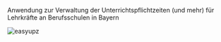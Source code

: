 Anwendung zur Verwaltung der Unterrichtspflichtzeiten (und mehr) für Lehrkräfte an Berufsschulen in Bayern

![easyupz](https://github.com/user-attachments/assets/9b09c60e-4656-420c-94cc-5738dae5bd38)



